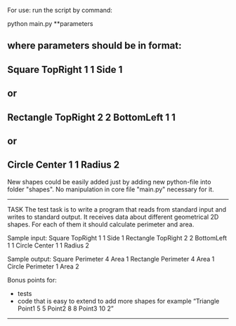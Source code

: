 For use:
run the script by command: 

python main.py **parameters

where parameters should be in format: 
---
Square TopRight 1 1 Side 1
---
or 
---
Rectangle TopRight 2 2 BottomLeft 1 1
---
or
---
Circle Center 1 1 Radius 2
---

New shapes could be easily added just by adding new python-file into folder "shapes".
No manipulation in core file "main.py" necessary for it.


---------------------------------------
TASK
The test task is to write a program that reads from standard input and writes to standard output.
It receives data about different geometrical 2D shapes. For each of them it should calculate perimeter and area.

Sample input:
Square TopRight 1 1 Side 1
Rectangle TopRight 2 2 BottomLeft 1 1
Circle Center 1 1 Radius 2

Sample output:
Square Perimeter 4 Area 1
Rectangle Perimeter 4 Area 1
Circle Perimeter 1 Area 2

Bonus points for:
- tests
- code that is easy to extend to add more shapes
for example “Triangle Point1 5 5 Point2 8 8 Point3 10 2”
---------------------------------------
